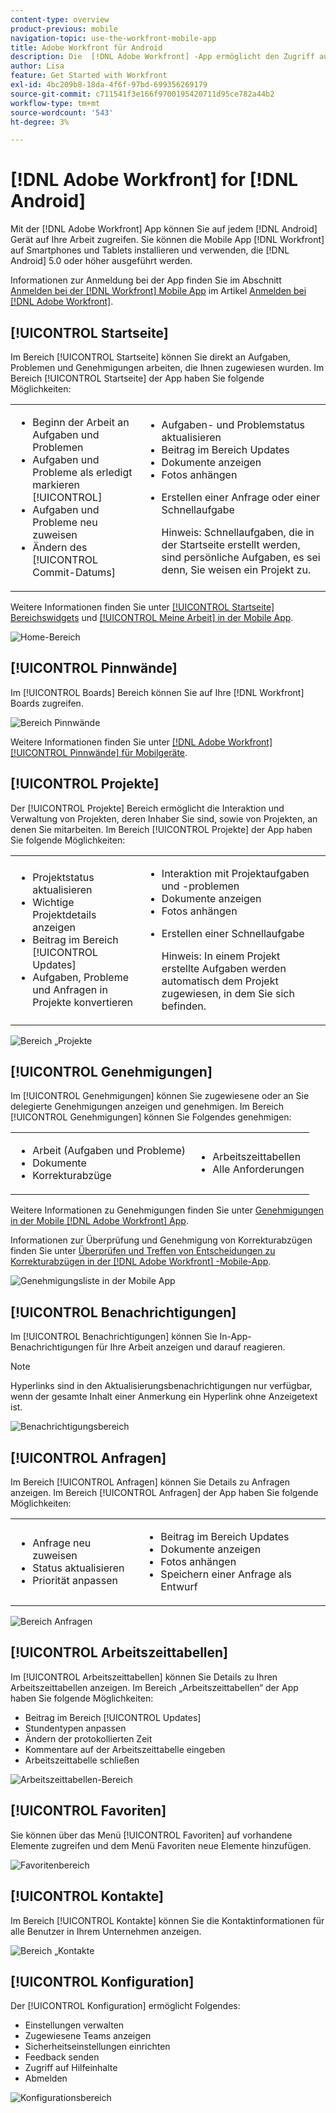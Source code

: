 ```yaml
---
content-type: overview
product-previous: mobile
navigation-topic: use-the-workfront-mobile-app
title: Adobe Workfront für Android
description: Die  [!DNL Adobe Workfront] -App ermöglicht den Zugriff auf Ihre Arbeit auf jedem Android-Gerät. Sie können die Mobile App  [!DNL Workfront]  Smartphones und Tablets mit Android 5.0 oder höher installieren und verwenden.
author: Lisa
feature: Get Started with Workfront
exl-id: 4bc209b8-18da-4f6f-97bd-699356269179
source-git-commit: c711541f3e166f9700195420711d95ce782a44b2
workflow-type: tm+mt
source-wordcount: '543'
ht-degree: 3%

---
```


# [!DNL Adobe Workfront] for [!DNL Android]

Mit der [!DNL Adobe Workfront] App können Sie auf jedem [!DNL Android] Gerät auf Ihre Arbeit zugreifen. Sie können die Mobile App [!DNL Workfront] auf Smartphones und Tablets installieren und verwenden, die [!DNL Android] 5.0 oder höher ausgeführt werden.

Informationen zur Anmeldung bei der App finden Sie im Abschnitt [Anmelden bei der  [!DNL Workfront] Mobile App](../../../workfront-basics/manage-your-account-and-profile/managing-your-workfront-account/log-in-to-workfront.md#log) im Artikel [Anmelden bei [!DNL Adobe Workfront]](../../../workfront-basics/manage-your-account-and-profile/managing-your-workfront-account/log-in-to-workfront.md).

## [!UICONTROL Startseite]

Im Bereich [!UICONTROL Startseite] können Sie direkt an Aufgaben, Problemen und Genehmigungen arbeiten, die Ihnen zugewiesen wurden. Im Bereich [!UICONTROL Startseite] der App haben Sie folgende Möglichkeiten:

<table style="table-layout:auto"> 
 <col> 
 <col> 
 <tbody> 
  <tr> 
   <td> 
    <ul> 
     <li>Beginn der Arbeit an Aufgaben und Problemen</li> 
     <li>Aufgaben und Probleme als erledigt markieren [!UICONTROL]</li> 
     <li>Aufgaben und Probleme neu zuweisen</li> 
     <li>Ändern des [!UICONTROL Commit-Datums]</li> 
    </ul> </td> 
   <td> 
    <ul> 
     <li>Aufgaben- und Problemstatus aktualisieren</li> 
     <li>Beitrag im Bereich Updates</li> 
     <li>Dokumente anzeigen</li> 
     <li>Fotos anhängen</li> 
     <li> <p>Erstellen einer Anfrage oder einer Schnellaufgabe</p> <p>Hinweis: Schnellaufgaben, die in der Startseite erstellt werden, sind persönliche Aufgaben, es sei denn, Sie weisen ein Projekt zu.</p> </li> 
    </ul> </td> 
  </tr> 
 </tbody> 
</table>

Weitere Informationen finden Sie unter [[!UICONTROL Startseite] Bereichswidgets](../../../workfront-basics/mobile-apps/using-the-workfront-mobile-app/home-area-widgets-mobile.md) und [[!UICONTROL Meine Arbeit] in der Mobile App](../../../workfront-basics/mobile-apps/using-the-workfront-mobile-app/my-work-section-mobile.md).

![Home-Bereich](assets/mobile-home-area.png)

## [!UICONTROL Pinnwände]

Im [!UICONTROL Boards] Bereich können Sie auf Ihre [!DNL Workfront] Boards zugreifen.

![Bereich Pinnwände](assets/mobile-all-boards-displayed.png)

Weitere Informationen finden Sie unter [[!DNL Adobe Workfront] [!UICONTROL Pinnwände] für Mobilgeräte](/help/quicksilver/workfront-basics/mobile-apps/using-the-workfront-mobile-app/mobile-boards.md).

## [!UICONTROL Projekte]

Der [!UICONTROL Projekte] Bereich ermöglicht die Interaktion und Verwaltung von Projekten, deren Inhaber Sie sind, sowie von Projekten, an denen Sie mitarbeiten. Im Bereich [!UICONTROL Projekte] der App haben Sie folgende Möglichkeiten:

<table style="table-layout:auto"> 
 <col> 
 <col> 
 <tbody> 
  <tr> 
   <td> 
    <ul> 
     <li>Projektstatus aktualisieren</li> 
     <li>Wichtige Projektdetails anzeigen</li> 
     <li>Beitrag im Bereich [!UICONTROL Updates]</li> 
     <li>Aufgaben, Probleme und Anfragen in Projekte konvertieren</li> 
    </ul> </td> 
   <td> 
    <ul> 
     <li>Interaktion mit Projektaufgaben und -problemen</li> 
     <li>Dokumente anzeigen</li> 
     <li>Fotos anhängen</li> 
     <li> <p>Erstellen einer Schnellaufgabe</p> <p>Hinweis: In einem Projekt erstellte Aufgaben werden automatisch dem Projekt zugewiesen, in dem Sie sich befinden. </p> </li> 
    </ul> </td> 
  </tr> 
 </tbody> 
</table>

![Bereich „Projekte](assets/mobile-projects-area.png)

## [!UICONTROL Genehmigungen]

Im [!UICONTROL Genehmigungen] können Sie zugewiesene oder an Sie delegierte Genehmigungen anzeigen und genehmigen. Im Bereich [!UICONTROL Genehmigungen] können Sie Folgendes genehmigen:

<table style="table-layout:auto">
 <col>
 <col>
 <tbody>
  <tr>
   <td>
    <ul>
     <li>Arbeit (Aufgaben und Probleme)</li>
     <li>Dokumente</li>
     <li>Korrekturabzüge </li>
    </ul> </td>
   <td>
    <ul>
     <li>Arbeitszeittabellen</li>
     <li>Alle Anforderungen</li>
    </ul> </td>
  </tr>
 </tbody>
</table>

Weitere Informationen zu Genehmigungen finden Sie unter [Genehmigungen in der Mobile [!DNL Adobe Workfront] App](../../../workfront-basics/mobile-apps/using-the-workfront-mobile-app/approvals-in-mobile-app.md).

Informationen zur Überprüfung und Genehmigung von Korrekturabzügen finden Sie unter [Überprüfen und Treffen von Entscheidungen zu Korrekturabzügen in der  [!DNL Adobe Workfront] -Mobile-App](../../../workfront-basics/mobile-apps/using-the-workfront-mobile-app/work-with-proofs-in-mobile-app.md).

![Genehmigungsliste in der Mobile App](assets/mobile-approvals-adobe-350x574.png)

## [!UICONTROL Benachrichtigungen]

Im [!UICONTROL Benachrichtigungen] können Sie In-App-Benachrichtigungen für Ihre Arbeit anzeigen und darauf reagieren.

>[!NOTE]
>Hyperlinks sind in den Aktualisierungsbenachrichtigungen nur verfügbar, wenn der gesamte Inhalt einer Anmerkung ein Hyperlink ohne Anzeigetext ist.

![Benachrichtigungsbereich](assets/mobile-notifications-area.png)

## [!UICONTROL Anfragen]

Im Bereich [!UICONTROL Anfragen] können Sie Details zu Anfragen anzeigen. Im Bereich [!UICONTROL Anfragen] der App haben Sie folgende Möglichkeiten:

<table style="table-layout:auto">
 <col>
 <col>
 <tbody>
  <tr>
   <td>
    <ul>
     <li>Anfrage neu zuweisen</li>
     <li>Status aktualisieren</li>
     <li>Priorität anpassen</li>
    </ul> </td>
   <td>
    <ul>
     <li>Beitrag im Bereich Updates</li>
     <li>Dokumente anzeigen</li>
     <li>Fotos anhängen</li>
     <li>Speichern einer Anfrage als Entwurf</li>
    </ul> </td>
  </tr>
 </tbody>
</table>

![Bereich Anfragen](assets/mobile-requests-area.png)

## [!UICONTROL Arbeitszeittabellen]

Im [!UICONTROL Arbeitszeittabellen] können Sie Details zu Ihren Arbeitszeittabellen anzeigen. Im Bereich „Arbeitszeittabellen“ der App haben Sie folgende Möglichkeiten:

* Beitrag im Bereich [!UICONTROL Updates]
* Stundentypen anpassen
* Ändern der protokollierten Zeit
* Kommentare auf der Arbeitszeittabelle eingeben
* Arbeitszeittabelle schließen

![Arbeitszeittabellen-Bereich](assets/mobile-timesheets-area.png)

## [!UICONTROL Favoriten]

Sie können über das Menü [!UICONTROL Favoriten] auf vorhandene Elemente zugreifen und dem Menü Favoriten neue Elemente hinzufügen.

![Favoritenbereich](assets/mobile-favorites-area.png)

## [!UICONTROL Kontakte]

Im Bereich [!UICONTROL Kontakte] können Sie die Kontaktinformationen für alle Benutzer in Ihrem Unternehmen anzeigen.

![Bereich „Kontakte](assets/mobile-contacts-area.png)

## [!UICONTROL Konfiguration]

Der [!UICONTROL Konfiguration] ermöglicht Folgendes:

* Einstellungen verwalten
* Zugewiesene Teams anzeigen
* Sicherheitseinstellungen einrichten
* Feedback senden
* Zugriff auf Hilfeinhalte
* Abmelden

![Konfigurationsbereich](assets/android-configuration-area.png)
